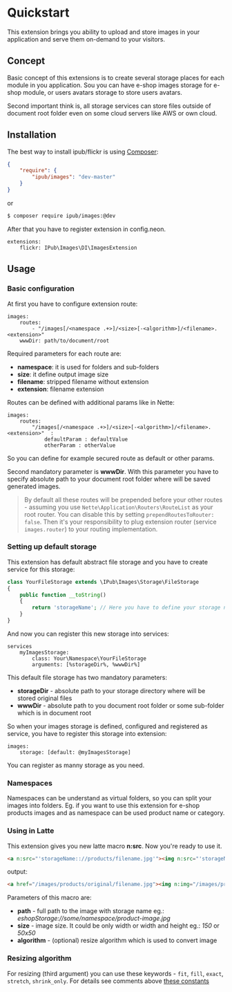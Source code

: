 # Quickstart

This extension brings you ability to upload and store images in your application and serve them on-demand to your visitors.

## Concept

Basic concept of this extensions is to create several storage places for each module in you application. Sou you can have e-shop images storage for e-shop module, or users avatars storage to store users avatars.

Second important think is, all storage services can store files outside of document root folder even on some cloud servers like AWS or own cloud.

## Installation

The best way to install ipub/flickr is using  [Composer](http://getcomposer.org/):

```json
{
	"require": {
		"ipub/images": "dev-master"
	}
}
```

or

```sh
$ composer require ipub/images:@dev
```

After that you have to register extension in config.neon.

```neon
extensions:
	flickr: IPub\Images\DI\ImagesExtension
```

## Usage

### Basic configuration

At first you have to configure extension route:

```neon
images:
	routes:
		- "/images[/<namespace .+>]/<size>[-<algorithm>]/<filename>.<extension>"
	wwwDir: path/to/document/root
```

Required parameters for each route are:

* **namespace**: it is used for folders and sub-folders
* **size**: it define output image size
* **filename**: stripped filename without extension
* **extension**: filename extension

Routes can be defined with additional params like in Nette:

```neon
images:
	routes:
		"/images[/<namespace .+>]/<size>[-<algorithm>]/<filename>.<extension>"  :
			defaultParam : defaultValue
			otherParam : otherValue
```

So you can define for example secured route as default or other params.

Second mandatory parameter is **wwwDir**. With this parameter you have to specify absolute path to your document root folder where will be saved generated images. 

> By default all these routes will be prepended before your other routes - assuming you use `Nette\Application\Routers\RouteList` as your root router. You can disable this by setting `prependRoutesToRouter: false`. Then it's your responsibility to plug extension router (service `images.router`) to your routing implementation.

### Setting up default storage

This extension has default abstract file storage and you have to create service for this storage:

```php
class YourFileStorage extends \IPub\Images\Storage\FileStorage
{
	public function __toString()
	{
		return 'storageName'; // Here you have to define your storage name. This name have to be unique
	}
}
```

And now you can register this new storage into services:

```neon
services
	myImagesStorage:
		class: Your\Namespace\YourFileStorage
		arguments: [%storageDir%, %wwwDir%]
```

This default file storage has two mandatory parameters:

* **storageDir** - absolute path to your storage directory where will be stored original files
* **wwwDir** - absolute path to you document root folder or some sub-folder which is in document root 

So when your images storage is defined, configured and registered as service, you have to register this storage into extension:

```neon
images:
	storage: [default: @myImagesStorage]
```

You can register as manny storage as you need.

### Namespaces

Namespaces can be understand as virtual folders, so you can split your images into folders. Eg. if you want to use this extension for e-shop products images and as namespace can be used product name or category.

### Using in Latte

This extension gives you new latte macro **n:src**. Now you're ready to use it.

```html
<a n:src="'storageName:://products/filename.jpg'"><img n:src="'storageName:://products/filename.jpg', '200x200', 'fill'" /></a>
```

output:

```html
<a href="/images/products/original/filename.jpg"><img n:img="/images/products/200x200-fill/filename.jpg" /></a>
```

Parameters of this macro are:

* **path** - full path to the image with storage name eg.: *eshopStorage://some/namespace/product-image.jpg*
* **size** - image size. It could be only width or width and height eg.: *150* or *50x50*
* **algorithm** - (optional) resize algorithm which is used to convert image

### Resizing algorithm

For resizing (third argument) you can use these keywords - `fit`, `fill`, `exact`, `stretch`, `shrink_only`. For details see comments above [these constants](http://api.nette.org/2.0/source-common.Image.php.html#105)
